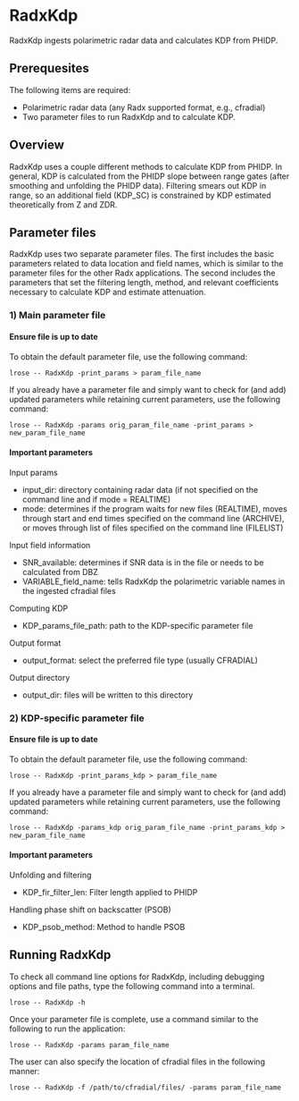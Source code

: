 # RadxKdp
RadxKdp ingests polarimetric radar data and calculates KDP from PHIDP.

## Prerequesites
The following items are required:

- Polarimetric radar data (any Radx supported format, e.g., cfradial)
- Two parameter files to run RadxKdp and to calculate KDP.

## Overview
RadxKdp uses a couple different methods to calculate KDP from PHIDP. In general, KDP is calculated from the PHIDP slope between range gates (after smoothing and unfolding the PHIDP data). Filtering smears out KDP in range, so an additional field (KDP_SC) is constrained by KDP estimated theoretically from Z and ZDR.

## Parameter files
RadxKdp uses two separate parameter files. The first includes the basic parameters related to data location and field names, which is similar to the parameter files for the other Radx applications. The second includes the parameters that set the filtering length, method, and relevant coefficients necessary to calculate KDP and estimate attenuation.

### 1) Main parameter file
#### Ensure file is up to date
To obtain the default parameter file, use the following command:
```
lrose -- RadxKdp -print_params > param_file_name
```
If you already have a parameter file and simply want to check for (and add) updated parameters while retaining current parameters, use the following command:
```
lrose -- RadxKdp -params orig_param_file_name -print_params > new_param_file_name
```

#### Important parameters

Input params

- input_dir: directory containing radar data (if not specified on the command line and if mode = REALTIME)
- mode: determines if the program waits for new files (REALTIME),
    moves through start and end times specified on the command line (ARCHIVE),
    or moves through list of files specified on the command line (FILELIST)
    
Input field information

- SNR_available: determines if SNR data is in the file or needs to be calculated from DBZ 
- VARIABLE_field_name: tells RadxKdp the polarimetric variable names in the ingested cfradial files 

Computing KDP

- KDP_params_file_path: path to the KDP-specific parameter file

Output format

- output_format: select the preferred file type (usually CFRADIAL)

Output directory

- output_dir: files will be written to this directory


### 2) KDP-specific parameter file
#### Ensure file is up to date
To obtain the default parameter file, use the following command:
```
lrose -- RadxKdp -print_params_kdp > param_file_name
```
If you already have a parameter file and simply want to check for (and add) updated parameters while retaining current parameters, use the following command:
```
lrose -- RadxKdp -params_kdp orig_param_file_name -print_params_kdp > new_param_file_name
```

#### Important parameters

Unfolding and filtering

- KDP_fir_filter_len: Filter length applied to PHIDP

Handling phase shift on backscatter (PSOB)

- KDP_psob_method: Method to handle PSOB


## Running RadxKdp
To check all command line options for RadxKdp, including debugging options and file paths, type the following command into a terminal.
```
lrose -- RadxKdp -h
```
Once your parameter file is complete, use a command similar to the following to run the application:
```
lrose -- RadxKdp -params param_file_name
```
The user can also specify the location of cfradial files in the following manner:
```
lrose -- RadxKdp -f /path/to/cfradial/files/ -params param_file_name
```
